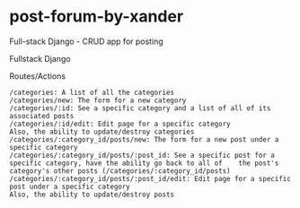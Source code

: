 # post-forum-by-xander
Full-stack Django - CRUD app for posting

Fullstack Django

Routes/Actions

    /categories: A list of all the categories
    /categories/new: The form for a new category
    /categories/:id: See a specific category and a list of all of its associated posts
    /categories/:id/edit: Edit page for a specific category
    Also, the ability to update/destroy categories
    /categories/:category_id/posts/new: The form for a new post under a specific category
    /categories/:category_id/posts/:post_id: See a specific post for a specific category, have the ability go back to all of    the post's category's other posts (/categories/:category_id/posts)
    /categories/:category_id/posts/:post_id/edit: Edit page for a specific post under a specific category
    Also, the ability to update/destroy posts

